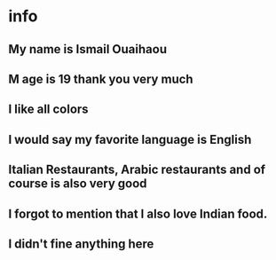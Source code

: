 # info
## My name is Ismail Ouaihaou
## M age is 19 thank you very much
## I like all colors
## I would say my favorite language is English
## Italian Restaurants, Arabic restaurants and of course is also very good
## I forgot to mention that I also love Indian food.
## I didn't fine anything here